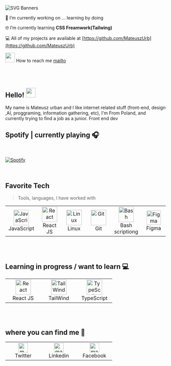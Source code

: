 ![SVG Banners](https://svg-banners.vercel.app/api?type=glitch&text1=Welcome👨‍💻&width=1300&height=500)
   
 🔭 I’m currently working on ... learning by doing

 🤓 I’m currently learning **CSS Freamwork(Tailwing)**

 💻 All of my projects are available at [https://github.com/MateuszUrb](https://github.com/MateuszUrb)

<img src="https://image.flaticon.com/icons/png/512/732/732200.png" width="30px"> How to reach me [mailto](mailto:98urban.mateusz@gmail.com)


</br>
   </br>
   
## Hello! <img src="https://raw.githubusercontent.com/MartinHeinz/MartinHeinz/master/wave.gif" width="30px">

   <p>My name is Mateusz urban and I like internet related stuff (front-end, design ,AI, proggraming, information gathering, etc), I'm From Poland, and currently trying to find a job as a junior. Front end dev</p>
   
## Spotify | currently playing 🎧
</br>

[![Spotify](https://novatorem12.vercel.app/api/spotify)](https://open.spotify.com/user/11161491278)

</br>   

<h2>Favorite Tech</h2>

> Tools, languages, I have worked with

<table align="canter">
  <tr>
    <td align="center" width="96">
      <a href="https://www.javascript.com/">
        <img src="https://upload.wikimedia.org/wikipedia/commons/thumb/9/99/Unofficial_JavaScript_logo_2.svg/1024px-Unofficial_JavaScript_logo_2.svg.png" width="48" height="48" alt="JavaScript" />
      </a>
      <br>JavaScript
    </td>
    <td align="center" width="96">
      <a href="https://reactjs.org/">
        <img src="https://brandlogos.net/wp-content/uploads/2020/09/react-logo.png" width="48" height="48" alt="React" />
      </a>
      <br>React JS
    </td>
    <td align="center" width="96">
      <a href="https://pl.wikipedia.org/wiki/Linux">
        <img src="https://camo.githubusercontent.com/d7574156c7a1844d3c2907bae0e76254cca759290c08e08a6ef2bd7543c8c0ca/68747470733a2f2f692e6962622e636f2f737331374b47302f63376238313133323437666563643833626439623565643562643366333464352d72656d6f766562672d707265766965772e706e67" width="48" height="48" alt="Linux" />
      </a>
      <br>Linux
    </td>
    <td align="center" width="96">
      <a href="https://git-scm.com/">
        <img src="https://upload.wikimedia.org/wikipedia/commons/thumb/3/3f/Git_icon.svg/1200px-Git_icon.svg.png" width="48" height="48" alt="Git" />
      </a>
      <br>Git
    </td>
    <td align="center" width="96">
      <a href="https://linuxconfig.org/bash-scripting-tutorial">
        <img src="https://bashlogo.com/img/symbol/png/full_colored_dark.png" width="48" height="48" alt="Bash" />
      </a>
      <br>Bash scriptiong
    </td>
    <td align="center" width="96">
      <a href="https://www.figma.com/">
        <img src="https://upload.wikimedia.org/wikipedia/commons/3/33/Figma-logo.svg" width="45" height="45" alt="Figma" />
      </a>
      <br>Figma
    </td>
  </tr>
</table>

</br>
</br>

<h2>Learning in progress / want to learn 💻</h2>
<table align="center">
   <tr>
      <td align="center" width="96">
         <a href="https://reactjs.org/">
            <img src="https://brandlogos.net/wp-content/uploads/2020/09/react-logo.png" width="48" height="48" alt="React" />
         </a>
         <br>React JS
      </td>
      <td align="center" width="96">
         <a href="https://tailwindcss.com/">
            <img src="https://tailwindcss.com/_next/static/media/tailwindcss-mark.cb8046c163f77190406dfbf4dec89848.svg" width="48" height="48" alt="TailWind" />
         </a>
         <br>TailWind
      </td>
      <td align="center" width="96">
      <a href="https://www.typescriptlang.org/">
        <img src="https://upload.wikimedia.org/wikipedia/commons/thumb/4/4c/Typescript_logo_2020.svg/1200px-Typescript_logo_2020.svg.png" width="48" height="48" alt="TypeScript" />
      </a>
      <br>TypeScript
    </td>
   </tr>
</table>

</br>
</br>

<h2>where you can find me 📯</h2>
<table align="center">
   
   <tr>
       <td align="center" width="96">
<a href="https://twitter.com/m_urban98" target="blank"><img align="center" src="https://image.flaticon.com/icons/png/512/733/733579.png" alt="m_urban98" height="30" width="30" /></a>
         <br>Twitter
       </td>
      <td align="center" width="96">
<a href="https://linkedin.com/in/mateusz-urban-17804413b" target="blank"><img align="center" src="https://image.flaticon.com/icons/png/512/174/174857.png" alt="mateusz-urban-17804413b" height="30" width="30" /></a>
          <br>Linkedin
      </td>
      <td align="center" width="96">
<a href="https://fb.com/mateusz.urban.353" target="blank"><img align="center" src="https://image.flaticon.com/icons/png/512/733/733547.png" alt="mateusz.urban.353" height="30" width="30" /></a>
          <br>Facebook
      </td>
   </tr>
</table>

</br>
</br>

